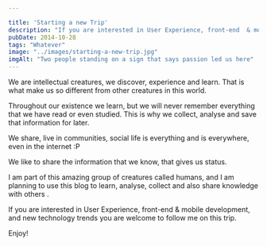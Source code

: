 ```yaml
---

title: 'Starting a new Trip'
description: "If you are interested in User Experience, front-end  & mobile development, and new technology trends you are welcome to follow me on this journey."
pubDate: 2014-10-28
tags: "Whatever"
image: "../images/starting-a-new-trip.jpg"
imgAlt: "Two people standing on a sign that says passion led us here"
---
```

We are intellectual creatures, we discover, experience and learn. That is what make us so different from other creatures in this world.

Throughout our existence we learn, but we will never remember everything that we have read or even studied. This is why we collect, analyse and save that information for later.

We share, live in communities, social life is everything and is everywhere, even in the internet :P

We like to share the information that we know, that gives us status.

I am part of this amazing group of creatures called humans, and I am planning to use this blog to learn, analyse, collect and also share knowledge with others .

If you are interested in User Experience, front-end & mobile development, and new technology trends you are welcome to follow me on this trip.

Enjoy!

